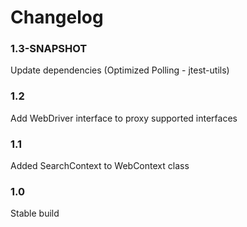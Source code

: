 # Changelog

### 1.3-SNAPSHOT
Update dependencies (Optimized Polling - jtest-utils)  

### 1.2
Add WebDriver interface to proxy supported interfaces  

### 1.1
Added SearchContext to WebContext class  

### 1.0
Stable build  